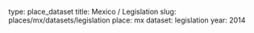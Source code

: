 type: place_dataset
title: Mexico / Legislation
slug: places/mx/datasets/legislation
place: mx
dataset: legislation
year: 2014
